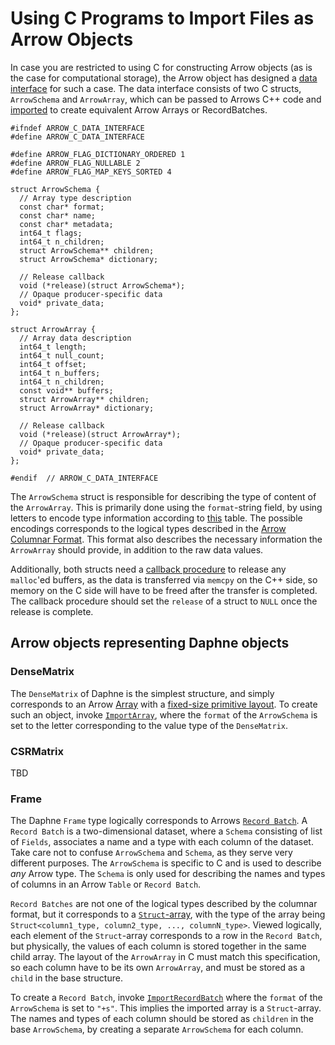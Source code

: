 # Using C Programs to Import Files as Arrow Objects
In case you are restricted to using C for constructing Arrow objects (as is the case for computational storage),
the Arrow object has designed a [data interface](https://arrow.apache.org/docs/format/CDataInterface.html) for such a case. The data interface consists of two C structs, `ArrowSchema` and `ArrowArray`, which can be passed to Arrows C++ code and [imported](https://arrow.apache.org/docs/cpp/api/c_abi.html) to create equivalent Arrow Arrays or RecordBatches.
```
#ifndef ARROW_C_DATA_INTERFACE
#define ARROW_C_DATA_INTERFACE

#define ARROW_FLAG_DICTIONARY_ORDERED 1
#define ARROW_FLAG_NULLABLE 2
#define ARROW_FLAG_MAP_KEYS_SORTED 4

struct ArrowSchema {
  // Array type description
  const char* format;
  const char* name;
  const char* metadata;
  int64_t flags;
  int64_t n_children;
  struct ArrowSchema** children;
  struct ArrowSchema* dictionary;

  // Release callback
  void (*release)(struct ArrowSchema*);
  // Opaque producer-specific data
  void* private_data;
};

struct ArrowArray {
  // Array data description
  int64_t length;
  int64_t null_count;
  int64_t offset;
  int64_t n_buffers;
  int64_t n_children;
  const void** buffers;
  struct ArrowArray** children;
  struct ArrowArray* dictionary;

  // Release callback
  void (*release)(struct ArrowArray*);
  // Opaque producer-specific data
  void* private_data;
};

#endif  // ARROW_C_DATA_INTERFACE
```

The `ArrowSchema` struct is responsible for describing the type of content of the `ArrowArray`. This is primarily done using the `format`-string field, by using letters to encode type information according to [this](https://arrow.apache.org/docs/format/CDataInterface.html#data-type-description-format-strings) table. The possible encodings corresponds to the logical types described in the [Arrow Columnar Format](https://arrow.apache.org/docs/format/Columnar.html#physical-memory-layout). This format also describes the necessary information the `ArrowArray` should provide, in addition to the raw data values.

Additionally, both structs need a [callback procedure](https://arrow.apache.org/docs/format/CDataInterface.html#memory-management) to release any `malloc`'ed buffers, as the data is transferred via `memcpy` on the C++ side, so memory on the C side will have to be freed after the transfer is completed. The callback procedure should set the `release` of a struct to `NULL` once the release is complete.

## Arrow objects representing Daphne objects
### DenseMatrix
The `DenseMatrix` of Daphne is the simplest structure, and simply corresponds to an Arrow [Array](https://arrow.apache.org/docs/cpp/api/array.html) with a [fixed-size primitive layout](https://arrow.apache.org/docs/format/Columnar.html#fixed-size-primitive-layout). To create such an object, invoke [`ImportArray`](https://arrow.apache.org/docs/cpp/api/c_abi.html#_CPPv411ImportArrayP10ArrowArrayP11ArrowSchema), where the `format` of the `ArrowSchema` is set to the letter corresponding to the value type of the `DenseMatrix`.

### CSRMatrix
TBD

### Frame
The Daphne `Frame` type logically corresponds to Arrows [`Record Batch`](https://arrow.apache.org/docs/cpp/tables.html#record-batches). A `Record Batch` is a two-dimensional dataset, where a `Schema` consisting of list of `Fields`, associates a name and a type with each column of the dataset. Take care not to confuse `ArrowSchema` and `Schema`, as they serve very different purposes. The `ArrowSchema` is specific to C and is used to describe *any* Arrow type. The `Schema` is only used for describing the names and types of columns in an Arrow `Table` or `Record Batch`.

`Record Batches` are not one of the logical types described by the columnar format, but it corresponds to a [`Struct`-array](https://arrow.apache.org/docs/format/Columnar.html#struct-layout), with the type of the array being `Struct<column1_type, column2_type, ..., columnN_type>`. Viewed logically, each element of the `Struct`-array corresponds to a row in the `Record Batch`, but physically, the values of each column is stored together in the same child array. The layout of the `ArrowArray` in C must match this specification, so each column have to be its own `ArrowArray`, and must be stored as a `child` in the base structure.

To create a `Record Batch`, invoke [`ImportRecordBatch`](https://arrow.apache.org/docs/cpp/api/c_abi.html#_CPPv417ImportRecordBatchP10ArrowArrayP11ArrowSchema) where the `format` of the `ArrowSchema` is set to `"+s"`. This implies the imported array is a `Struct`-array. The names and types of each column should be stored as `children` in the base `ArrowSchema`, by creating a separate `ArrowSchema` for each column.